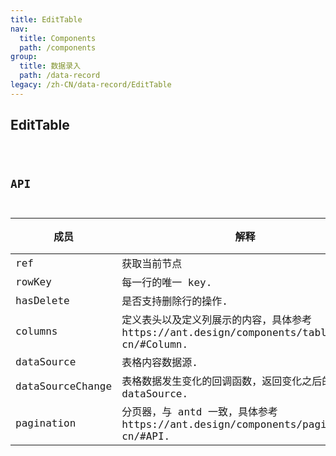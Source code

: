 ```yaml
---
title: EditTable
nav:
  title: Components
  path: /components
group:
  title: 数据录入
  path: /data-record
legacy: /zh-CN/data-record/EditTable
---
```


## EditTable

<code src="../demos/EditTable.jsx"  />

## API

| 成员 | 解释 | 类型 | 默认值 |
| --- | --- | --- | --- |
| ref | 获取当前节点 | ------ | - |
| rowKey | 每一行的唯一 key. | ------ | - |
| hasDelete | 是否支持删除行的操作. | boolean | true |
| columns | 定义表头以及定义列展示的内容，具体参考https://ant.design/components/table-cn/#Column. | array | [] |
| dataSource | 表格内容数据源. | array | [] |
| dataSourceChange | 表格数据发生变化的回调函数，返回变化之后的 dataSource. | array | [] |
| pagination | 分页器，与 antd 一致，具体参考https://ant.design/components/pagination-cn/#API. | ------- | --- |
